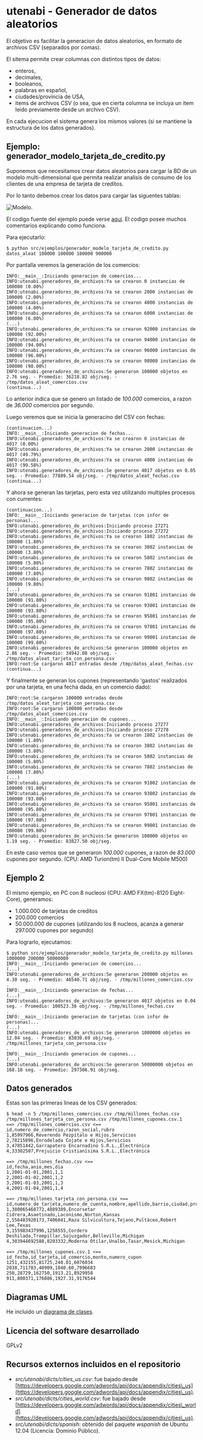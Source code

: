 utenabi - Generador de datos aleatorios
=======================================

El objetivo es facilitar la generacion de datos aleatorios, en formato de archivos CSV (separados por comas).

El sitema permite crear columnas con distintos tipos de datos:

- enteros,
- decimales,
- booleanos,
- palabras en español,
- ciudades/provincia de USA,
- items de archivos CSV (o sea, que en cierta columna se incluya un item leido previamente desde un archivo CSV).

En cada ejecucion el sistema genera los mismos valores (si se mantiene la estructura de los datos generados).

Ejemplo: generador_modelo_tarjeta_de_credito.py
-----------------------------------------------

Suponemos que necesitamos crear datos aleatorios para cargar la BD de un modelo multi-dimensional que permita realizar analisis
de consumo de los clientes de una empresa de tarjeta de creditos.

Por lo tanto debemos crear los datos para cargar las siguentes tablas:

![Modelo](https://raw.github.com/hgdeoro/utenabi/master/src/ejemplos/modelo_tarjeta_de_credito.png).

El codigo fuente del ejemplo puede verse [aqui](https://github.com/hgdeoro/utenabi/blob/master/src/ejemplos/generador_modelo_tarjeta_de_credito.py).
El codigo posee muchos comentarios explicando como funciona.

Para ejecutarlo:

	$ python src/ejemplos/generador_modelo_tarjeta_de_credito.py datos_aleat 100000 100000 100000 900000

Por pantalla veremos la generación de los comercios:

	INFO:__main__:Iniciando generacion de comercios...
	INFO:utenabi.generadores_de_archivos:Ya se crearon 0 instancias de 100000 (0.00%)
	INFO:utenabi.generadores_de_archivos:Ya se crearon 2000 instancias de 100000 (2.00%)
	INFO:utenabi.generadores_de_archivos:Ya se crearon 4000 instancias de 100000 (4.00%)
	INFO:utenabi.generadores_de_archivos:Ya se crearon 6000 instancias de 100000 (6.00%)
	(...)
	INFO:utenabi.generadores_de_archivos:Ya se crearon 92000 instancias de 100000 (92.00%)
	INFO:utenabi.generadores_de_archivos:Ya se crearon 94000 instancias de 100000 (94.00%)
	INFO:utenabi.generadores_de_archivos:Ya se crearon 96000 instancias de 100000 (96.00%)
	INFO:utenabi.generadores_de_archivos:Ya se crearon 98000 instancias de 100000 (98.00%)
	INFO:utenabi.generadores_de_archivos:Se generaron 100000 objetos en 2.76 seg. - Promedio: 36218.82 obj/seg. - /tmp/datos_aleat_comercios.csv
	(continua...)

Lo anterior indica que se genero un listado de _100.000_ comercios, a razon de _36.000_ comercios por segundo.

Luego veremos que se inicia la generacino del CSV con fechas:

	(continuacion...)
	INFO:__main__:Iniciando generacion de fechas...
	INFO:utenabi.generadores_de_archivos:Ya se crearon 0 instancias de 4017 (0.00%)
	INFO:utenabi.generadores_de_archivos:Ya se crearon 2000 instancias de 4017 (49.79%)
	INFO:utenabi.generadores_de_archivos:Ya se crearon 4000 instancias de 4017 (99.58%)
	INFO:utenabi.generadores_de_archivos:Se generaron 4017 objetos en 0.05 seg. - Promedio: 77889.54 obj/seg. - /tmp/datos_aleat_fechas.csv
	(continua...)

Y ahora se generan las tarjetas, pero esta vez utilizando multiples procesos con currentes:

	(continuacion...)
	INFO:__main__:Iniciando generacion de tarjetas (con infor de personas)...
	INFO:utenabi.generadores_de_archivos:Iniciando proceso 27271
	INFO:utenabi.generadores_de_archivos:Iniciando proceso 27272
	INFO:utenabi.generadores_de_archivos:Ya se crearon 1802 instancias de 100000 (1.80%)
	INFO:utenabi.generadores_de_archivos:Ya se crearon 3802 instancias de 100000 (3.80%)
	INFO:utenabi.generadores_de_archivos:Ya se crearon 5802 instancias de 100000 (5.80%)
	INFO:utenabi.generadores_de_archivos:Ya se crearon 7802 instancias de 100000 (7.80%)
	INFO:utenabi.generadores_de_archivos:Ya se crearon 9802 instancias de 100000 (9.80%)
	(...)
	INFO:utenabi.generadores_de_archivos:Ya se crearon 91801 instancias de 100000 (91.80%)
	INFO:utenabi.generadores_de_archivos:Ya se crearon 93801 instancias de 100000 (93.80%)
	INFO:utenabi.generadores_de_archivos:Ya se crearon 95801 instancias de 100000 (95.80%)
	INFO:utenabi.generadores_de_archivos:Ya se crearon 97801 instancias de 100000 (97.80%)
	INFO:utenabi.generadores_de_archivos:Ya se crearon 99801 instancias de 100000 (99.80%)
	INFO:utenabi.generadores_de_archivos:Se generaron 100000 objetos en 2.86 seg. - Promedio: 34942.08 obj/seg. - /tmp/datos_aleat_tarjeta_con_persona.csv
	INFO:root:Se cargaron 4017 entradas desde /tmp/datos_aleat_fechas.csv
	(continua...)

Y finalmente se generan los cupones (representando 'gastos' realizados por una tarjeta, en una fecha dada, en un comercio dado):

	INFO:root:Se cargaron 100000 entradas desde /tmp/datos_aleat_tarjeta_con_persona.csv
	INFO:root:Se cargaron 100000 entradas desde /tmp/datos_aleat_comercios.csv
	INFO:__main__:Iniciando generacion de cupones...
	INFO:utenabi.generadores_de_archivos:Iniciando proceso 27277
	INFO:utenabi.generadores_de_archivos:Iniciando proceso 27278
	INFO:utenabi.generadores_de_archivos:Ya se crearon 1802 instancias de 100000 (1.80%)
	INFO:utenabi.generadores_de_archivos:Ya se crearon 3802 instancias de 100000 (3.80%)
	INFO:utenabi.generadores_de_archivos:Ya se crearon 5802 instancias de 100000 (5.80%)
	INFO:utenabi.generadores_de_archivos:Ya se crearon 7802 instancias de 100000 (7.80%)
	(...)
	INFO:utenabi.generadores_de_archivos:Ya se crearon 91802 instancias de 100000 (91.80%)
	INFO:utenabi.generadores_de_archivos:Ya se crearon 93802 instancias de 100000 (93.80%)
	INFO:utenabi.generadores_de_archivos:Ya se crearon 95801 instancias de 100000 (95.80%)
	INFO:utenabi.generadores_de_archivos:Ya se crearon 97801 instancias de 100000 (97.80%)
	INFO:utenabi.generadores_de_archivos:Ya se crearon 99801 instancias de 100000 (99.80%)
	INFO:utenabi.generadores_de_archivos:Se generaron 100000 objetos en 1.19 seg. - Promedio: 83827.50 obj/seg.

En este caso vemos que se generaron _100.000_ cupones, a razon de _83.000_ cupones por segundo. (CPU: AMD Turion(tm) II Dual-Core Mobile M500)

Ejemplo 2
---------

El mismo ejemplo, en PC con 8 nucleosi (CPU: AMD FX(tm)-8120 Eight-Core), generamos:

* 1.000.000 de tarjetas de creditos
* 200.000 comercios
* 50.000.000 de cupones (utilizando los 8 nucleos, acanza a generar 297.000 cupones por segundo)

Para lograrlo, ejecutamos:

	$ python src/ejemplos/generador_modelo_tarjeta_de_credito.py millones 1000000 200000 50000000
	INFO:__main__:Iniciando generacion de comercios...
	(...)
	INFO:utenabi.generadores_de_archivos:Se generaron 200000 objetos en 4.30 seg. - Promedio: 46540.71 obj/seg. - /tmp/millones_comercios.csv
	.
	INFO:__main__:Iniciando generacion de fechas...
	(...)
	INFO:utenabi.generadores_de_archivos:Se generaron 4017 objetos en 0.04 seg. - Promedio: 100523.36 obj/seg. - /tmp/millones_fechas.csv
	.
	INFO:__main__:Iniciando generacion de tarjetas (con infor de personas)...
	(...)
	INFO:utenabi.generadores_de_archivos:Se generaron 1000000 objetos en 12.04 seg. - Promedio: 83030.69 obj/seg. - /tmp/millones_tarjeta_con_persona.csv
	.
	INFO:__main__:Iniciando generacion de cupones...
	(...)
	INFO:utenabi.generadores_de_archivos:Se generaron 50000000 objetos en 168.18 seg. - Promedio: 297306.91 obj/seg.

Datos generados
---------------

Estas son las primeras lineas de los CSV generados:

	$ head -n 5 /tmp/millones_comercios.csv /tmp/millones_fechas.csv /tmp/millones_tarjeta_con_persona.csv /tmp/millones_cupones.csv.1
	==> /tmp/millones_comercios.csv <==
	id,numero_de_comercio,razon_social,rubro
	1,85997966,Reverendo Pezpítalo e Hijos,Servicios
	2,78215896,Enrodelada Cojate e Hijos,Servicios
	3,47851442,Garrapatero Encarnadino S.R.L.,Electrónica
	4,33302507,Prejuicio Cristianísima S.R.L.,Electrónica
	
	==> /tmp/millones_fechas.csv <==
	id,fecha,anio,mes,dia
	1,2001-01-01,2001,1,1
	2,2001-01-02,2001,1,2
	3,2001-01-03,2001,1,3
	4,2001-01-04,2001,1,4
	
	==> /tmp/millones_tarjeta_con_persona.csv <==
	id,numero_de_tarjeta,numero_de_cuenta,nombre,apellido,barrio,ciudad,provincia
	1,380065468772,4889389,Encorsetar Cidrera,Asaetinado,Laconismo,Norton,Kansas
	2,556483920173,7406041,Raza Silvicultura,Tejano,Pultáceo,Robert Lee,Texas
	3,155983437996,1258555,Cordero Deshilada,Trompillar,Sojuzgador,Belleville,Michigan
	4,303944692588,8203332,Moderna Otilar,Unalbo,Tasar,Mesick,Michigan
	
	==> /tmp/millones_cupones.csv.1 <==
	id_fecha,id_tarjeta,id_comercio,monto,numero_cupon
	1251,432155,81725,240.01,6076034
	2038,711783,48909,1840.60,7996683
	250,28729,162750,1913.21,8929958
	911,800371,176886,1927.31,9176544

<!--
Carga de datos en PostgreSql
----------------------------

La forma más rápida de cargar datos con PostgreSql es utilizando el comando COPY.

En este caso, el archivo de cupones contenia _125.000.000_ de cupones, tardo _343_ segundos:

	[2012-09-12 18:25:53.726 ART] [utenabi2b] 17031 LOG:  statement: COPY th_cupones from '/tmp/utenabi2b_cupones.csv.1' CSV HEADER;
	(...)
	[2012-09-12 18:31:37.337 ART] [utenabi2b] 17031 LOG:  duration: 343611.864 ms

lo que nos da un promedio de carga de _364.400_ cupones por segundo.

Este se logró bajo las siguientes condiciones:

* Utilizando el comando COPY de PostgreSql
* Utilizando tablas "planas" (sin indices ni FK... estos son creados despues de la carga de datos)
* Los archivos CSV y la particion de PostgreSql estaban en discos separados
* PostgreSql optimizado para carga de datos
-->

Diagramas UML
-------------

He incluido un [diagrama de clases](https://raw.github.com/hgdeoro/utenabi/master/diagramas_de_clases.png).


Licencia del software desarrollado
----------------------------------

GPLv2


Recursos externos incluidos en el repositorio
---------------------------------------------

* _src/utenabi/dicts/cities\_us.csv_: fue bajado desde [https://developers.google.com/adwords/api/docs/appendix/cities\_us](https://developers.google.com/adwords/api/docs/appendix/cities\_us).
* _src/utenabi/dicts/cities\_world.csv_: fue bajado desde [https://developers.google.com/adwords/api/docs/appendix/cities\_world](https://developers.google.com/adwords/api/docs/appendix/cities\_us).
* _src/utenabi/dicts/spanish_: obtenido del paquete _wspanish_ de Ubuntu 12.04 (Licencia: Dominio Público).

